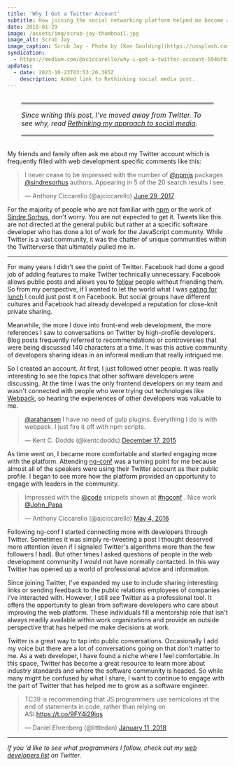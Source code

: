```yaml
---
title: 'Why I Got a Twitter Account'
subtitle: How joining the social networking platform helped me become a better programmer
date: 2018-01-29
image: /assets/img/scrub-jay-thumbnail.jpg
image_alt: Scrub Jay
image_caption: Scrub Jay - Photo by [Ken Goulding](https://unsplash.com/photos/WAxRivz5VtM?utm_source=unsplash&utm_medium=referral&utm_content=creditCopyText) on [Unsplash](https://unsplash.com/?utm_source=unsplash&utm_medium=referral&utm_content=creditCopyText)
syndication:
  - https://medium.com/@aciccarello/why-i-got-a-twitter-account-594bfb38c410
updates:
  - date: 2023-10-23T03:53:26.365Z
    description: Added link to Rethinking social media post.
---
```


<aside style="padding: 1rem 0;font-size: 1.1em;border-top: medium double #333;border-bottom: medium double #333;margin: 2rem;font-style: italic;">
    Since writing this post, I've moved away from Twitter. To see why, read <a href="/blog/2023/10/23/rethinking-social-media/">Rethinking my approach to social media</a>.
</aside>

My friends and family often ask me about my Twitter account which is
frequently filled with web development specific comments like this:

<blockquote class="twitter-tweet"><p lang="en" dir="ltr">I never cease to be impressed with the number of <a href="https://twitter.com/npmjs?ref_src=twsrc%5Etfw">@npmjs</a> packages <a href="https://twitter.com/sindresorhus?ref_src=twsrc%5Etfw">@sindresorhus</a> authors. Appearing in 5 of the 20 search results I see.</p>&mdash; Anthony Ciccarello (@ajciccarello) <a href="https://twitter.com/ajciccarello/status/880483311637934081?ref_src=twsrc%5Etfw">June 29, 2017</a></blockquote>

For the majority of people who are not familiar with
[npm](https://www.npmjs.com) or the work of [Sindre
Sorhus](https://sindresorhus.com), don't worry. You are not expected to get
it. Tweets like this are not directed at the general public but rather at a
specific software developer who has done a lot of work for the JavaScript
community. While Twitter is a vast community, it was the chatter of unique
communities within the Twitterverse that ultimately pulled me in.

---

For many years I didn't see the point of Twitter. Facebook had done a good job
of adding features to make Twitter technically unnecessary. Facebook allows
public posts and allows you to [follow](https://www.facebook.com/help/follow/)
people without friending them. So from my perspective, if I wanted to let the
world what I was [eating for lunch](https://twitter.com/hashtag/Lunch) I could
just post it on Facebook. But social groups have different cultures and
Facebook had already developed a reputation for close-knit private sharing.

Meanwhile, the more I dove into front-end web development, the more references
I saw to conversations on Twitter by high-profile developers. Blog posts
frequently referred to recommendations or controversies that were being
discussed 140 characters at a time. It was this active community of developers
sharing ideas in an informal medium that really intrigued me.

So I created an account. At first, I just followed other people. It was really
interesting to see the topics that other software developers were discussing.
At the time I was the only frontend developers on my team and wasn't connected
with people who were trying out technologies like
[Webpack](https://webpack.js.org), so hearing the experiences of other
developers was valuable to me.

<blockquote class="twitter-tweet"><p lang="en" dir="ltr"><a href="https://twitter.com/arahansen?ref_src=twsrc%5Etfw">@arahansen</a> I have no need of gulp plugins. Everything I do is with webpack. I just fire it off with npm scripts.</p>&mdash; Kent C. Dodds (@kentcdodds) <a href="https://twitter.com/kentcdodds/status/677566822133071874?ref_src=twsrc%5Etfw">December 17, 2015</a></blockquote>

As time went on, I became more comfortable and started engaging more with the
platform. Attending [ng-conf](https://www.ng-conf.org/) was a turning point
for me because almost all of the speakers were using their Twitter account as
their public profile. I began to see more how the platform provided an
opportunity to engage with leaders in the community.

<blockquote class="twitter-tweet"><p lang="en" dir="ltr">Impressed with the <a href="https://twitter.com/code?ref_src=twsrc%5Etfw">@code</a> snippets shown at <a href="https://twitter.com/hashtag/ngconf?src=hash&amp;ref_src=twsrc%5Etfw">#ngconf</a> . Nice work <a href="https://twitter.com/John_Papa?ref_src=twsrc%5Etfw">@John_Papa</a></p>&mdash; Anthony Ciccarello (@ajciccarello) <a href="https://twitter.com/ajciccarello/status/727908615122620417?ref_src=twsrc%5Etfw">May 4, 2016</a></blockquote>

Following ng-conf I started connecting more with developers through Twitter.
Sometimes it was simply re-tweeting a post I thought deserved more attention
(even if I signaled Twitter's algorithms more than the few followers I had).
But other times I asked questions of people in the web development community I
would not have normally contacted. In this way Twitter has opened up a world
of professional advice and information.

Since joining Twitter, I've expanded my use to include sharing interesting
links or sending feedback to the public relations employees of companies I've
interacted with. However, I still see Twitter as a professional tool. It
offers the opportunity to glean from software developers who care about
improving the web platform. These individuals fill a mentorship role that
isn't always readily available within work organizations and provide an
outside perspective that has helped me make decisions at work.

Twitter is a great way to tap into public conversations. Occasionally I add my
voice but there are a lot of conversations going on that don't matter to me.
As a web developer, I have found a niche where I feel comfortable. In this
space, Twitter has become a great resource to learn more about industry
standards and where the software community is headed. So while many might be
confused by what I share, I want to continue to engage with the part of
Twitter that has helped me to grow as a software engineer.

<blockquote class="twitter-tweet"><p lang="en" dir="ltr">TC39 is recommending that JS programmers use semicolons at the end of statements in code, rather than relying on ASI.<a href="https://t.co/9FY4i29iqs">https://t.co/9FY4i29iqs</a></p>&mdash; Daniel Ehrenberg (@littledan) <a href="https://twitter.com/littledan/status/951523844262637568?ref_src=twsrc%5Etfw">January 11, 2018</a></blockquote> <script async src="https://platform.twitter.com/widgets.js" charset="utf-8"></script>

---

_If you 'd like to see what programmers I follow, check out my [web developers list](https://twitter.com/ajciccarello/lists/web-devs) on
Twitter._

